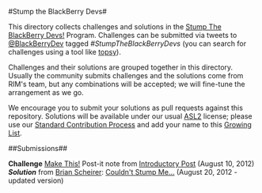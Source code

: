 #Stump the BlackBerry Devs#

This directory collects challenges and solutions in the
[Stump The BlackBerry Devs!](http://devblog.blackberry.com/2012/08/stump-blackberry-devs/) Program.
Challenges can be submitted via tweets to [@BlackBerryDev](http://twitter.com/BlackBerryDev)
tagged _#StumpTheBlackBerryDevs_  (you can search for challenges using a tool like
[topsy](http://topsy.com/s?q=%23StumpTheBlackBerryDevs)).

Challenges and their solutions are grouped together in this directory.  Usually the community submits challenges and the solutions come from RIM's team, but any combinations will be accepted; we will fine-tune the arrangement as we go.

We encourage you to submit your solutions as pull requests against this repository.
Solutions will be available under our usual [ASL2](http://www.apache.org/licenses/LICENSE-2.0.html) license;
please use our
[Standard Contribution Process](http://blackberry.github.com/howToContribute.html) and add your name
to this [Growing List](http://blackberry.github.com/approvedSignatories.html).

##Submissions##

**Challenge**
[Make This!](http://rimdevblog.files.wordpress.com/2012/08/stump1.jpg) Post-it note from [Introductory Post](http://devblog.blackberry.com/2012/08/stump-blackberry-devs/) (August 10, 2012)   
*__Solution__* from [Brian Scheirer](https://twitter.com/BrianScheirer): [Couldn't Stump Me...](http://bbcascadescode.tumblr.com/post/29860845308/couldnt-stump-me-redux) (August 20, 2012 - updated version)

